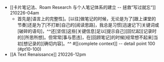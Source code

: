 - [[卡片笔记法、Roam Research 与个人笔记体系的建立 -- 拯救”写过就忘“]]
210226-04am
    - 首先是[语言上的完整性]。[以往]做笔记的时候，无论是为了[跟上课堂的节奏]还是为了[不打断]自己的[阅读思路]，我总是习惯[迅速记下]关键词或[破碎的语句]，^^还[坚信]这些[关键信息]足以[提示自己][回忆起][记录时的][所思所想]。但常常[事与愿违]，在[回顾笔记]的时候[经常想不起来]当初[想记录的][确切内容]。^^ #[[complete context]] -- detail point 100 (#pt10-100)
- [[A Text Renaissance]]
210226-12pm
